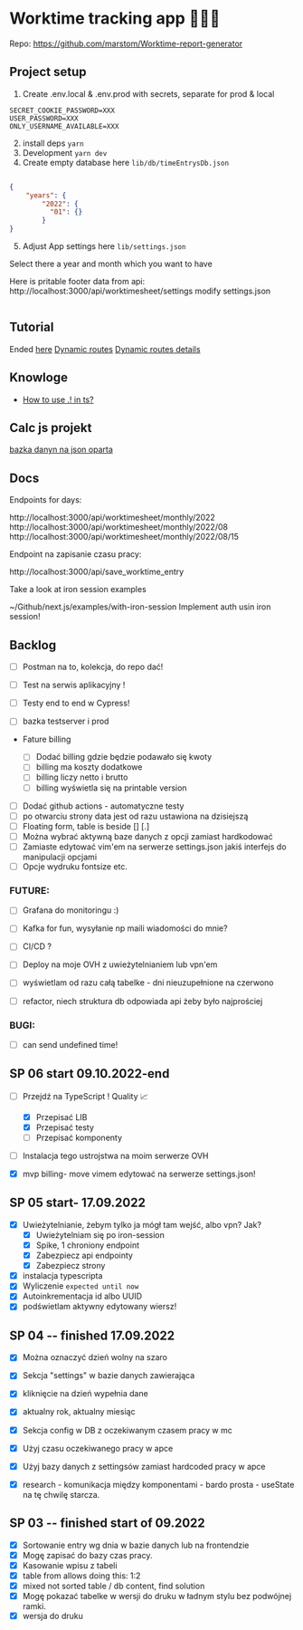 # Worktime tracking app 👨🏼‍💻

Repo: https://github.com/marstom/Worktime-report-generator

## Project setup

1. Create .env.local & .env.prod with secrets, separate for prod & local

```
SECRET_COOKIE_PASSWORD=XXX
USER_PASSWORD=XXX
ONLY_USERNAME_AVAILABLE=XXX
```

2. install deps `yarn`
3. Development `yarn dev`
4. Create empty database here `lib/db/timeEntrysDb.json`

```json

{
    "years": {
        "2022": {
          "01": {}
        }
}
```

5. Adjust App settings here `lib/settings.json`

Select there a year and month which you want to have

Here is pritable footer data from api:
http://localhost:3000/api/worktimesheet/settings
modify settings.json

```

```

## Tutorial

Ended [here](https://nextjs.org/learn/basics/assets-metadata-css/styling-tips)
[Dynamic routes](https://nextjs.org/learn/basics/dynamic-routes)
[Dynamic routes details](https://nextjs.org/learn/basics/dynamic-routes/dynamic-routes-details)

## Knowloge

- [How to use .! in ts?](https://blog.logrocket.com/understanding-exclamation-mark-typescript/)

## Calc js projekt

[bazka danyn na json oparta](https://www.npmjs.com/package/node-json-db)

## Docs

Endpoints for days:

http://localhost:3000/api/worktimesheet/monthly/2022
http://localhost:3000/api/worktimesheet/monthly/2022/08
http://localhost:3000/api/worktimesheet/monthly/2022/08/15

Endpoint na zapisanie czasu pracy:

http://localhost:3000/api/save_worktime_entry

Take a look at iron session examples

~/Github/next.js/examples/with-iron-session
Implement auth usin iron session!

## Backlog

- [ ] Postman na to, kolekcja, do repo dać!
- [ ] Test na serwis aplikacyjny !
- [ ] Testy end to end w Cypress!

- [ ] bazka testserver i prod

- Fature billing

  - [ ] Dodać billing gdzie będzie podawało się kwoty
  - [ ] billing ma koszty dodatkowe
  - [ ] billing liczy netto i brutto
  - [ ] billing wyświetla się na printable version

- [ ] Dodać github actions - automatyczne testy
- [ ] po otwarciu strony data jest od razu ustawiona na dzisiejszą
- [ ] Floating form, table is beside [] [.]
- [ ] Można wybrać aktywną baze danych z opcji zamiast hardkodować
- [ ] Zamiaste edytować vim'em na serwerze settings.json jakiś interfejs do manipulacji opcjami
- [ ] Opcje wydruku fontsize etc.

### FUTURE:

- [ ] Grafana do monitoringu :)
- [ ] Kafka for fun, wysyłanie np maili wiadomości do mnie?
- [ ] CI/CD ?
- [ ] Deploy na moje OVH z uwieżytelnianiem lub vpn'em

- [ ] wyświetlam od razu całą tabelke - dni nieuzupełnione na czerwono
- [ ] refactor, niech struktura db odpowiada api żeby było najprościej

### BUGI:

- [ ] can send undefined time!

## SP 06 start 09.10.2022-end

- [ ] Przejdź na TypeScript ! Quality 📈

  - [x] Przepisać LIB
  - [x] Przepisać testy
  - [ ] Przepisać komponenty

- [ ] Instalacja tego ustrojstwa na moim serwerze OVH
- [x] mvp billing- move vimem edytować na serwerze settings.json!

## SP 05 start- 17.09.2022

- [x] Uwieżytelnianie, żebym tylko ja mógł tam wejść, albo vpn? Jak?
  - [x] Uwieżytelniam się po iron-session
  - [x] Spike, 1 chroniony endpoint
  - [x] Zabezpiecz api endpointy
  - [x] Zabezpiecz strony
- [x] instalacja typescripta
- [x] Wyliczenie `expected until now`
- [x] Autoinkrementacja id albo UUID
- [x] podświetlam aktywny edytowany wiersz!

## SP 04 -- finished 17.09.2022

- [x] Można oznaczyć dzień wolny na szaro
- [x] Sekcja "settings" w bazie danych zawierająca
- [x] kliknięcie na dzień wypełnia dane
- [x] aktualny rok, aktualny miesiąc
- [x] Sekcja config w DB z oczekiwanym czasem pracy w mc
- [x] Użyj czasu oczekiwanego pracy w apce
- [x] Użyj bazy danych z settingsów zamiast hardcoded pracy w apce

- [x] research - komunikacja między komponentami - bardo prosta - useState na tę chwilę starcza.

## SP 03 -- finished start of 09.2022

- [x] Sortowanie entry wg dnia w bazie danych lub na frontendzie
- [x] Mogę zapisać do bazy czas pracy.
- [x] Kasowanie wpisu z tabeli
- [x] table from allows doing this: 1:2
- [x] mixed not sorted table / db content, find solution
- [x] Mogę pokazać tabelke w wersji do druku w ładnym stylu bez podwójnej ramki.
- [x] wersja do druku
